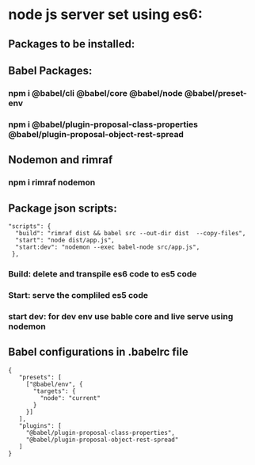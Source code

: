 # node js server set using es6:

## Packages to be installed:
## Babel Packages:
### npm i @babel/cli @babel/core @babel/node @babel/preset-env
### npm i @babel/plugin-proposal-class-properties @babel/plugin-proposal-object-rest-spread

## Nodemon and rimraf
### npm i rimraf nodemon

## Package json scripts:
```
"scripts": {
  "build": "rimraf dist && babel src --out-dir dist  --copy-files",
  "start": "node dist/app.js",
  "start:dev": "nodemon --exec babel-node src/app.js",
 },
```

### Build: delete and transpile es6 code to es5 code
### Start: serve the compliled es5 code
### start dev: for dev env use bable core and live serve using nodemon

## Babel configurations in .babelrc file
```
{
   "presets": [
     ["@babel/env", {
       "targets": {
         "node": "current"
       }
     }]
   ],
   "plugins": [
     "@babel/plugin-proposal-class-properties",
     "@babel/plugin-proposal-object-rest-spread"
   ]
}
```
